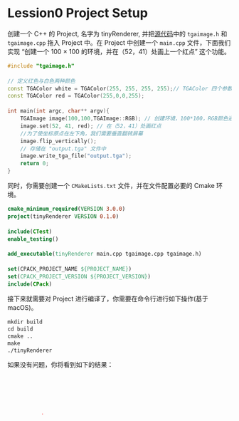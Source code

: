 # Lession0 Project Setup
创建一个 C++ 的 Project, 名字为 tinyRenderer, 并把[源代码](https://github.com/ssloy/tinyrenderer)中的 `tgaimage.h` 和 `tgaimage.cpp` 拖入 Project 中。在 Project 中创建一个  `main.cpp` 文件，下面我们实现 “创建一个 100 $\times$ 100 的环境，并在（52，41）处画上一个红点” 这个功能。
```C++
#include "tgaimage.h"

// 定义红色与白色两种颜色
const TGAColor white = TGAColor(255, 255, 255, 255);// TGAColor 四个参数：红，绿，蓝，透明度
const TGAColor red = TGAColor(255,0,0,255);

int main(int argc, char** argv){
    TGAImage image(100,100,TGAImage::RGB); // 创建环境，100*100，RGB颜色通道
    image.set(52, 41, red); // 在（52，41）处画红点
    //为了使坐标原点在左下角，我们需要垂直翻转屏幕
    image.flip_vertically();
    // 存储在 "output.tga" 文件中
    image.write_tga_file("output.tga");
    return 0;
}
```

同时，你需要创建一个 `CMakeLists.txt` 文件，并在文件配置必要的 Cmake 环境。
```CMake
cmake_minimum_required(VERSION 3.0.0)
project(tinyRenderer VERSION 0.1.0)

include(CTest)
enable_testing()

add_executable(tinyRenderer main.cpp tgaimage.cpp tgaimage.h)

set(CPACK_PROJECT_NAME ${PROJECT_NAME})
set(CPACK_PROJECT_VERSION ${PROJECT_VERSION})
include(CPack)
```

接下来就需要对 Project 进行编译了，你需要在命令行进行如下操作(基于macOS)。
```shell
mkdir build
cd build
cmake ..
make
./tinyRenderer
```
如果没有问题，你将看到如下的结果：

<img src="Lession0.png" alt="pic1" style="zoom:150%;" >
